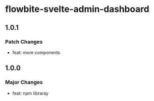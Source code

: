 # flowbite-svelte-admin-dashboard

## 1.0.1

### Patch Changes

- feat: more components

## 1.0.0

### Major Changes

- feat: npm libraray
